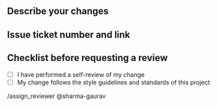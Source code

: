 ## Describe your changes

## Issue ticket number and link

## Checklist before requesting a review

- [ ] I have performed a self-review of my change
- [ ] My change follows the style guidelines and standards of this project

/assign_reviewer @sharma-gaurav